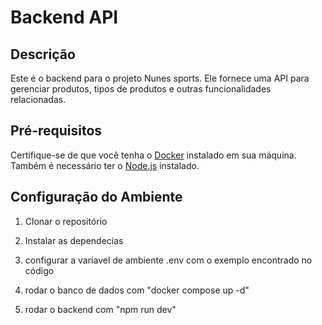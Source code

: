 # Backend API

## Descrição

Este é o backend para o projeto Nunes sports. Ele fornece uma API para gerenciar produtos, tipos de produtos e outras funcionalidades relacionadas.

## Pré-requisitos

Certifique-se de que você tenha o [Docker](https://www.docker.com/) instalado em sua máquina. Também é necessário ter o [Node.js](https://nodejs.org/) instalado.

## Configuração do Ambiente

1. Clonar o repositório

2. Instalar as dependecias

3. configurar a variavel de ambiente .env com o exemplo encontrado no código

4. rodar o banco de dados com "docker compose up -d"

5. rodar o backend com "npm run dev"
